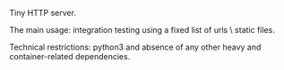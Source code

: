 Tiny HTTP server.

The main usage: integration testing using a fixed list of urls \ static files.

Technical restrictions: python3 and absence of any other heavy and container-related dependencies.
